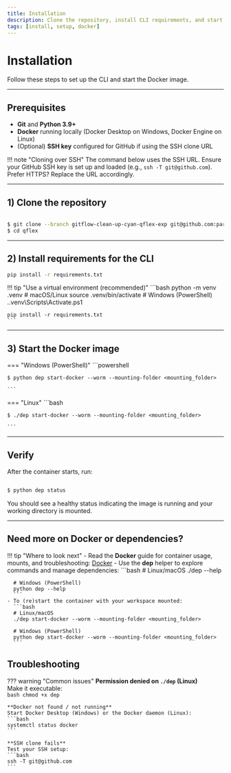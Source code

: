 ```yaml
---
title: Installation
description: Clone the repository, install CLI requirements, and start the Docker image.
tags: [install, setup, docker]
---
```


# Installation

Follow these steps to set up the CLI and start the Docker image.

---

## Prerequisites

- **Git** and **Python 3.9+**
- **Docker** running locally (Docker Desktop on Windows, Docker Engine on Linux)
- (Optional) **SSH key** configured for GitHub if using the SSH clone URL

!!! note "Cloning over SSH"
    The command below uses the SSH URL. Ensure your GitHub SSH key is set up and loaded (e.g., `ssh -T git@github.com`).  
    Prefer HTTPS? Replace the URL accordingly.

---

## 1) Clone the repository

<!-- termynal -->
``` bash

$ git clone --branch gitflow-clean-up-cyan-qflex-exp git@github.com:parsa-epfl/qflex.git
$ cd qflex

```

---

## 2) Install requirements for the CLI

```bash
pip install -r requirements.txt
```

!!! tip "Use a virtual environment (recommended)"
    ```bash
    python -m venv .venv
    # macOS/Linux
    source .venv/bin/activate
    # Windows (PowerShell)
    .\.venv\Scripts\Activate.ps1

    pip install -r requirements.txt
    ```

---

## 3) Start the Docker image

=== "Windows (PowerShell)"
    <!-- termynal -->
    ```powershell

    $ python dep start-docker --worm --mounting-folder <mounting_folder>

    ```

=== "Linux"
    <!-- termynal -->
    ```bash

    $ ./dep start-docker --worm --mounting-folder <mounting_folder>

    ```

---

## Verify

After the container starts, run:

<!-- termynal -->
```bash

$ python dep status

```

You should see a healthy status indicating the image is running and your working directory is mounted.

---

## Need more on Docker or dependencies?

!!! tip "Where to look next"
    - Read the **Docker** guide for container usage, mounts, and troubleshooting: [Docker](reference/docker.md)
    - Use the **dep** helper to explore commands and manage dependencies:
      ```bash
      # Linux/macOS
      ./dep --help

      # Windows (PowerShell)
      python dep --help
      ```
    - To (re)start the container with your workspace mounted:
      ```bash
      # Linux/macOS
      ./dep start-docker --worm --mounting-folder <mounting_folder>

      # Windows (PowerShell)
      python dep start-docker --worm --mounting-folder <mounting_folder>
      ```


## Troubleshooting

??? warning "Common issues"
    **Permission denied on `./dep` (Linux)**  
    Make it executable:  
    ```bash
    chmod +x dep
    ```

    **Docker not found / not running**  
    Start Docker Desktop (Windows) or the Docker daemon (Linux):  
    ```bash
    systemctl status docker
    ```

    **SSH clone fails**  
    Test your SSH setup:  
    ```bash
    ssh -T git@github.com
    ```
